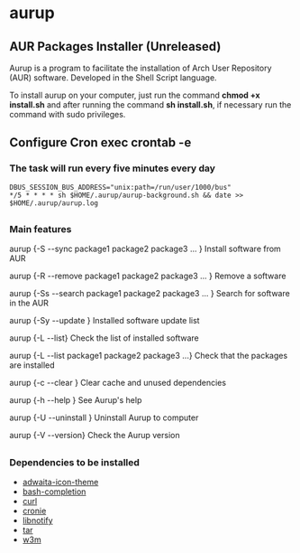 # aurup
## AUR Packages Installer (Unreleased)

Aurup is a program to facilitate the installation of Arch User Repository (AUR) software. Developed in the Shell Script language.

To install aurup on your computer, just run the command **chmod +x install.sh** and after running the command **sh install.sh**, if necessary run the command with sudo privileges. 

## Configure Cron exec crontab -e
### The task will run every five minutes every day
```
DBUS_SESSION_BUS_ADDRESS="unix:path=/run/user/1000/bus"
*/5 * * * * sh $HOME/.aurup/aurup-background.sh && date >> $HOME/.aurup/aurup.log
```
##

### Main features

aurup {-S --sync package1 package2 package3 ... }
Install software from AUR

aurup {-R --remove package1 package2 package3 ... }
Remove a software

aurup {-Ss --search package1 package2 package3 ... }
Search for software in the AUR

aurup {-Sy --update }
Installed software update list

aurup {-L --list}
Check the list of installed software

aurup {-L --list package1 package2 package3 ...}
Check that the packages are installed

aurup {-c --clear }
Clear cache and unused dependencies

aurup {-h --help }
See Aurup's help

aurup {-U --uninstall }
Uninstall Aurup to computer

aurup {-V --version}
Check the Aurup version

##

### Dependencies to be installed

* [adwaita-icon-theme](https://archlinux.org/packages/extra/any/adwaita-icon-theme/)
* [bash-completion](https://archlinux.org/packages/extra/any/bash-completion/)
* [curl](https://archlinux.org/packages/?name=curl)
* [cronie](https://archlinux.org/packages/extra/x86_64/cronie/)
* [libnotify](https://archlinux.org/packages/extra/x86_64/libnotify/)
* [tar](https://archlinux.org/packages/?name=tar)
* [w3m](https://archlinux.org/packages/extra/x86_64/w3m/)